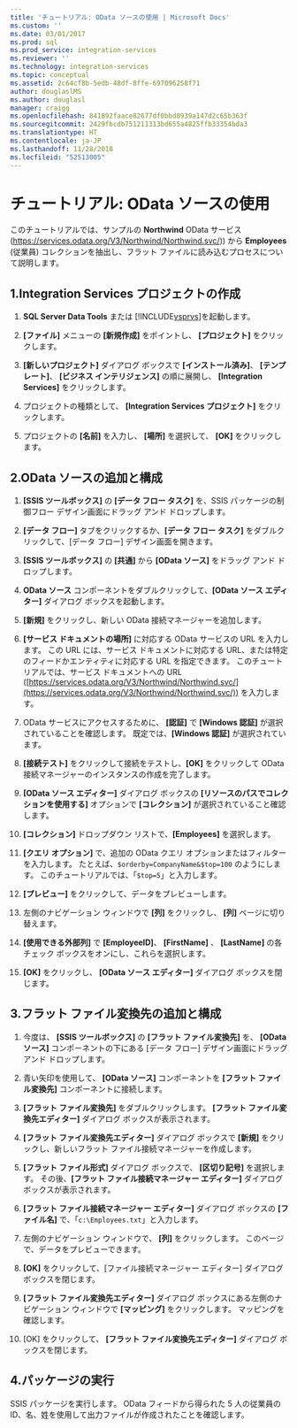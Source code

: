```yaml
---
title: 'チュートリアル: OData ソースの使用 | Microsoft Docs'
ms.custom: ''
ms.date: 03/01/2017
ms.prod: sql
ms.prod_service: integration-services
ms.reviewer: ''
ms.technology: integration-services
ms.topic: conceptual
ms.assetid: 2c64cf8b-5edb-48df-8ffe-697096258f71
author: douglaslMS
ms.author: douglasl
manager: craigg
ms.openlocfilehash: 841892faace82677df0bbd8939a147d2c65b363f
ms.sourcegitcommit: 2429fbcdb751211313bd655a4825ffb33354bda3
ms.translationtype: HT
ms.contentlocale: ja-JP
ms.lasthandoff: 11/28/2018
ms.locfileid: "52513005"
---
```

# <a name="tutorial-using-the-odata-source"></a>チュートリアル: OData ソースの使用
  このチュートリアルでは、サンプルの **Northwind** OData サービス (https://services.odata.org/V3/Northwind/Northwind.svc/)) から **Employees** (従業員) コレクションを抽出し、フラット ファイルに読み込むプロセスについて説明します。  
  
## <a name="1-create-an-integration-services-project"></a>1.Integration Services プロジェクトの作成  
  
1.  **SQL Server Data Tools** または [!INCLUDE[vsprvs](../../includes/vsprvs-md.md)]を起動します。  
  
2.  **[ファイル]** メニューの **[新規作成]** をポイントし、 **[プロジェクト]** をクリックします。  
  
3.  **[新しいプロジェクト]** ダイアログ ボックスで **[インストール済み]**、 **[テンプレート]**、 **[ビジネス インテリジェンス]** の順に展開し、 **[Integration Services]** をクリックします。  
  
4.  プロジェクトの種類として、 **[Integration Services プロジェクト]** をクリックします。  
  
5.  プロジェクトの **[名前]** を入力し、 **[場所]** を選択して、 **[OK]** をクリックします。  
  
## <a name="2-add-and-configure-an-odata-source"></a>2.OData ソースの追加と構成 
  
1.  **[SSIS ツールボックス]** の **[データ フロー タスク]** を、SSIS パッケージの制御フロー デザイン画面にドラッグ アンド ドロップします。  
  
2.  **[データ フロー]** タブをクリックするか、**[データ フロー タスク]** をダブルクリックして、[データ フロー] デザイン画面を開きます。  
  
3.  **[SSIS ツールボックス]** の **[共通]** から **[OData ソース]** をドラッグ アンド ドロップします。
  
4.  **OData ソース** コンポーネントをダブルクリックして、**[OData ソース エディター]** ダイアログ ボックスを起動します。  
  
5.  **[新規]** をクリックし、新しい OData 接続マネージャーを追加します。  
  
6.  **[サービス ドキュメントの場所]** に対応する OData サービスの URL を入力します。 この URL には、サービス ドキュメントに対応する URL、または特定のフィードかエンティティに対応する URL を指定できます。 このチュートリアルでは、サービス ドキュメントへの URL ([https://services.odata.org/V3/Northwind/Northwind.svc/](https://services.odata.org/V3/Northwind/Northwind.svc/)) を入力します。  
  
7.  OData サービスにアクセスするために、 **[認証]** で **[Windows 認証]** が選択されていることを確認します。 既定では、**[Windows 認証]** が選択されています。  
  
8.  **[接続テスト]** をクリックして接続をテストし、**[OK]** をクリックして OData 接続マネージャーのインスタンスの作成を完了します。  
  
9. **[OData ソース エディター]** ダイアログ ボックスの **[リソースのパスでコレクションを使用する]** オプションで **[コレクション]** が選択されていること確認します。  
  
10. **[コレクション]** ドロップダウン リストで、**[Employees]** を選択します。  
  
11. **[クエリ オプション]** で、追加の OData クエリ オプションまたはフィルターを入力します。 たとえば、`$orderby=CompanyName&$top=100` のようにします。 このチュートリアルでは、「`$top=5`」と入力します。  
  
12. **[プレビュー]** をクリックして、データをプレビューします。  
  
13. 左側のナビゲーション ウィンドウで **[列]** をクリックし、 **[列]** ページに切り替えます。  
  
14. **[使用できる外部列]** で **[EmployeeID]**、 **[FirstName]** 、 **[LastName]** の各チェック ボックスをオンにし、これらを選択します。  
  
15. **[OK]** をクリックし、 **[OData ソース エディター]** ダイアログ ボックスを閉じます。  
  
## <a name="3-add-and-configure-a-flat-file-destination"></a>3.フラット ファイル変換先の追加と構成
  
1.  今度は、 **[SSIS ツールボックス]** の **[フラット ファイル変換先]** を、 **[OData ソース]** コンポーネントの下にある [データ フロー] デザイン画面にドラッグ アンド ドロップします。  
  
2.  青い矢印を使用して、 **[OData ソース]** コンポーネントを **[フラット ファイル変換先]** コンポーネントに接続します。  
  
3.  **[フラット ファイル変換先]** をダブルクリックします。 **[フラット ファイル変換先エディター]** ダイアログ ボックスが表示されます。  
  
4.  **[フラット ファイル変換先エディター]** ダイアログ ボックスで **[新規]** をクリックし、新しいフラット ファイル接続マネージャーを作成します。  
  
5.  **[フラット ファイル形式]** ダイアログ ボックスで、 **[区切り記号]** を選択します。 その後、**[フラット ファイル接続マネージャー エディター]** ダイアログ ボックスが表示されます。  
  
6.  **[フラット ファイル接続マネージャー エディター]** ダイアログ ボックスの **[ファイル名]** で、「`c:\Employees.txt`」と入力します。  
  
7.  左側のナビゲーション ウィンドウで、 **[列]** をクリックします。 このページで、データをプレビューできます。  
  
8.  **[OK]** をクリックして、[ファイル接続マネージャー エディター] ダイアログ ボックスを閉じます。  
  
9. **[フラット ファイル変換先エディター]** ダイアログ ボックスにある左側のナビゲーション ウィンドウで **[マッピング]** をクリックします。 マッピングを確認します。  
  
10. [OK] をクリックして、 **[フラット ファイル変換先エディター]** ダイアログ ボックスを閉じます。  

## <a name="4-run-the-package"></a>4.パッケージの実行
SSIS パッケージを実行します。 OData フィードから得られた 5 人の従業員の ID、名、姓を使用して出力ファイルが作成されたことを確認します。
  
  
